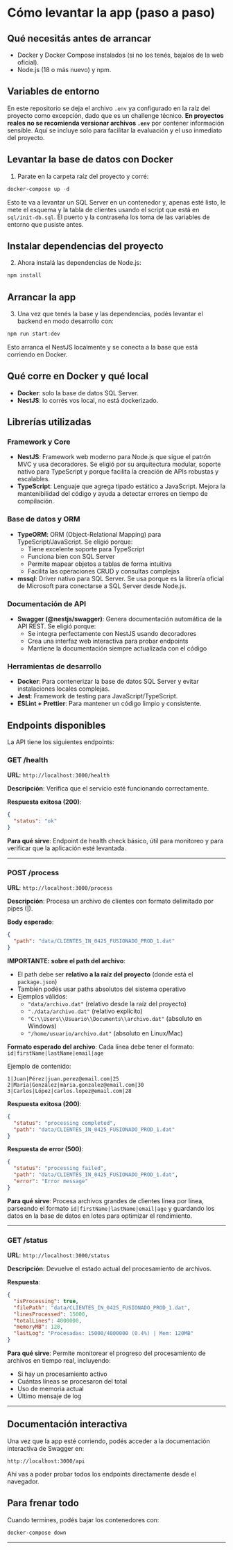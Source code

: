 # Cómo levantar la app (paso a paso)

## Qué necesitás antes de arrancar

- Docker y Docker Compose instalados (si no los tenés, bajalos de la web oficial).
- Node.js (18 o más nuevo) y npm.

## Variables de entorno

En este repositorio se deja el archivo `.env` ya configurado en la raíz del proyecto como excepción, dado que es un challenge técnico. **En proyectos reales no se recomienda versionar archivos `.env`** por contener información sensible. Aquí se incluye solo para facilitar la evaluación y el uso inmediato del proyecto.

## Levantar la base de datos con Docker

1. Parate en la carpeta raíz del proyecto y corré:

```powershell
docker-compose up -d
```

Esto te va a levantar un SQL Server en un contenedor y, apenas esté listo, le mete el esquema y la tabla de clientes usando el script que está en `sql/init-db.sql`. El puerto y la contraseña los toma de las variables de entorno que pusiste antes.

## Instalar dependencias del proyecto

2. Ahora instalá las dependencias de Node.js:

```powershell
npm install
```

## Arrancar la app

3. Una vez que tenés la base y las dependencias, podés levantar el backend en modo desarrollo con:

```powershell
npm run start:dev
```

Esto arranca el NestJS localmente y se conecta a la base que está corriendo en Docker.

## Qué corre en Docker y qué local

- **Docker**: solo la base de datos SQL Server.
- **NestJS**: lo corrés vos local, no está dockerizado.

## Librerías utilizadas

### Framework y Core

- **NestJS**: Framework web moderno para Node.js que sigue el patrón MVC y usa decoradores. Se eligió por su arquitectura modular, soporte nativo para TypeScript y porque facilita la creación de APIs robustas y escalables.
- **TypeScript**: Lenguaje que agrega tipado estático a JavaScript. Mejora la mantenibilidad del código y ayuda a detectar errores en tiempo de compilación.

### Base de datos y ORM

- **TypeORM**: ORM (Object-Relational Mapping) para TypeScript/JavaScript. Se eligió porque:
  - Tiene excelente soporte para TypeScript
  - Funciona bien con SQL Server
  - Permite mapear objetos a tablas de forma intuitiva
  - Facilita las operaciones CRUD y consultas complejas
- **mssql**: Driver nativo para SQL Server. Se usa porque es la librería oficial de Microsoft para conectarse a SQL Server desde Node.js.

### Documentación de API

- **Swagger (@nestjs/swagger)**: Genera documentación automática de la API REST. Se eligió porque:
  - Se integra perfectamente con NestJS usando decoradores
  - Crea una interfaz web interactiva para probar endpoints
  - Mantiene la documentación siempre actualizada con el código

### Herramientas de desarrollo

- **Docker**: Para contenerizar la base de datos SQL Server y evitar instalaciones locales complejas.
- **Jest**: Framework de testing para JavaScript/TypeScript.
- **ESLint + Prettier**: Para mantener un código limpio y consistente.

## Endpoints disponibles

La API tiene los siguientes endpoints:

### GET /health

**URL**: `http://localhost:3000/health`

**Descripción**: Verifica que el servicio esté funcionando correctamente.

**Respuesta exitosa (200)**:

```json
{
  "status": "ok"
}
```

**Para qué sirve**: Endpoint de health check básico, útil para monitoreo y para verificar que la aplicación esté levantada.

---

### POST /process

**URL**: `http://localhost:3000/process`

**Descripción**: Procesa un archivo de clientes con formato delimitado por pipes (|).

**Body esperado**:

```json
{
  "path": "data/CLIENTES_IN_0425_FUSIONADO_PROD_1.dat"
}
```

**IMPORTANTE: sobre el path del archivo**:

- El path debe ser **relativo a la raíz del proyecto** (donde está el `package.json`)
- También podés usar paths absolutos del sistema operativo
- Ejemplos válidos:
  - `"data/archivo.dat"` (relativo desde la raíz del proyecto)
  - `"./data/archivo.dat"` (relativo explícito)
  - `"C:\\Users\\Usuario\\Documents\\archivo.dat"` (absoluto en Windows)
  - `"/home/usuario/archivo.dat"` (absoluto en Linux/Mac)

**Formato esperado del archivo**:
Cada línea debe tener el formato: `id|firstName|lastName|email|age`

Ejemplo de contenido:

```
1|Juan|Pérez|juan.perez@email.com|25
2|María|González|maria.gonzalez@email.com|30
3|Carlos|López|carlos.lopez@email.com|28
```

**Respuesta exitosa (200)**:

```json
{
  "status": "processing completed",
  "path": "data/CLIENTES_IN_0425_FUSIONADO_PROD_1.dat"
}
```

**Respuesta de error (500)**:

```json
{
  "status": "processing failed",
  "path": "data/CLIENTES_IN_0425_FUSIONADO_PROD_1.dat",
  "error": "Error message"
}
```

**Para qué sirve**: Procesa archivos grandes de clientes línea por línea, parseando el formato `id|firstName|lastName|email|age` y guardando los datos en la base de datos en lotes para optimizar el rendimiento.

---

### GET /status

**URL**: `http://localhost:3000/status`

**Descripción**: Devuelve el estado actual del procesamiento de archivos.

**Respuesta**:

```json
{
  "isProcessing": true,
  "filePath": "data/CLIENTES_IN_0425_FUSIONADO_PROD_1.dat",
  "linesProcessed": 15000,
  "totalLines": 4000000,
  "memoryMB": 120,
  "lastLog": "Procesadas: 15000/4000000 (0.4%) | Mem: 120MB"
}
```

**Para qué sirve**: Permite monitorear el progreso del procesamiento de archivos en tiempo real, incluyendo:

- Si hay un procesamiento activo
- Cuántas líneas se procesaron del total
- Uso de memoria actual
- Último mensaje de log

---

## Documentación interactiva

Una vez que la app esté corriendo, podés acceder a la documentación interactiva de Swagger en:

```
http://localhost:3000/api
```

Ahí vas a poder probar todos los endpoints directamente desde el navegador.

## Para frenar todo

Cuando termines, podés bajar los contenedores con:

```powershell
docker-compose down
```

---
